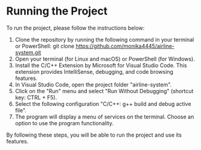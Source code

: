 # Running the Project

To run the project, please follow the instructions below:

1. Clone the repository by running the following command in your terminal or PowerShell:
git clone https://github.com/monika4445/airline-system.git
2. Open your terminal (for Linux and macOS) or PowerShell (for Windows).
3. Install the C/C++ Extension by Microsoft for Visual Studio Code. This extension provides IntelliSense, debugging, and code browsing features.
4. In Visual Studio Code, open the project folder "airline-system".
5. Click on the "Run" menu and select "Run Without Debugging"  (shortcut key: CTRL + F5).
6. Select the following configuration "C/C++: g++ build and debug active file".
7. The program will display a menu of services on the terminal. Choose an option to use the program functionality.

By following these steps, you will be able to run the project and use its features.
